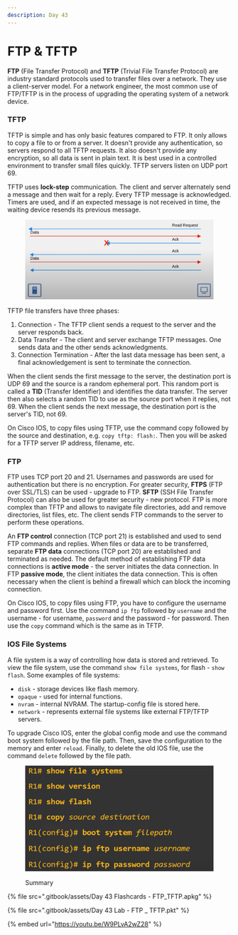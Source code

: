 ```yaml
---
description: Day 43
---
```


# FTP & TFTP

**FTP** (File Transfer Protocol) and **TFTP** (Trivial File Transfer Protocol) are industry standard protocols used to transfer files over a network. They use a client-server model. For a network engineer, the most common use of FTP/TFTP is in the process of upgrading the operating system of a network device. &#x20;

### TFTP

TFTP is simple and has only basic features compared to FTP. It only allows to copy a file to or from a server. It doesn't provide any authentication, so servers respond to all TFTP requests. It also doesn't provide any encryption, so all data is sent in plain text. It is best used in a controlled environment to transfer small files quickly. TFTP servers listen on UDP port 69.&#x20;

TFTP uses **lock-step** communication. The client and server alternately send a message and then wait for a reply. Every TFTP message is acknowledged. Timers are used, and if an expected message is not received in time, the waiting device resends its previous message.&#x20;

<figure><img src=".gitbook/assets/image (3) (1) (1) (1) (1) (1) (1) (1) (1).png" alt="tftp reliability " width="563"><figcaption></figcaption></figure>

TFTP file transfers have three phases:

1. Connection - The TFTP client sends a request to the server and the server responds back.
2. Data Transfer - The client and server exchange TFTP messages. One sends data and the other sends acknowledgments.
3. Connection Termination - After the last data message has been sent, a final acknowledgement is sent to terminate the connection.

When the client sends the first message to the server, the destination port is UDP 69 and the source is a random ephemeral port. This random port is called a **TID** (Transfer Identifier) and identifies the data transfer. The server then also selects a random TID to use as the source port when it replies, not 69. When the client sends the next message, the destination port is the server's TID, not 69.&#x20;

On Cisco IOS, to copy files using TFTP, use the command copy followed by the source and destination, e.g. `copy tftp: flash:`. Then you will be asked for a TFTP server IP address, filename, etc.

### FTP

FTP uses TCP port 20 and 21. Usernames and passwords are used for authentication but there is no encryption. For greater security, **FTPS** (FTP over SSL/TLS) can be used - upgrade to FTP. **SFTP** (SSH File Transfer Protocol) can also be used for greater security - new protocol. FTP is more complex than TFTP and allows to navigate file directories, add and remove directories, list files, etc. The client sends FTP commands to the server to perform these operations.

An **FTP control** connection (TCP port 21) is established and used to send FTP commands and replies. When files or data are to be transferred, separate **FTP data** connections (TCP port 20) are established and terminated as needed. The default method of establishing FTP data connections is **active mode** - the server initiates the data connection. In FTP **passive mode**, the client initiates the data connection. This is often necessary when the client is behind a firewall which can block the incoming connection.

On Cisco IOS, to copy files using FTP, you have to configure the username and password first. Use the command `ip ftp` followed by `username` and the username - for username, `password` and the password - for password. Then use the `copy` command which is the same as in TFTP.

### IOS File Systems

A file system is a way of controlling how data is stored and retrieved. To view the file system, use the command `show file systems`, for flash - `show flash`. Some examples of file systems:

* `disk` - storage devices like flash memory.
* `opaque` - used for internal functions.
* `nvram` - internal NVRAM. The startup-config file is stored here.
* `network` - represents external file systems like external FTP/TFTP servers.

To upgrade Cisco IOS, enter the global config mode and use the command boot system followed by the file path. Then, save the configuration to the memory and enter `reload`. Finally, to delete the old IOS file, use the command `delete` followed by the file path.

<figure><img src=".gitbook/assets/image (1) (1) (1) (1) (1) (1) (1) (1) (1) (1) (1) (1) (1).png" alt="summary" width="563"><figcaption><p>Summary</p></figcaption></figure>

{% file src=".gitbook/assets/Day 43 Flashcards - FTP_TFTP.apkg" %}

{% file src=".gitbook/assets/Day 43 Lab - FTP _ TFTP.pkt" %}

{% embed url="https://youtu.be/W9PLvA2wZ28" %}

